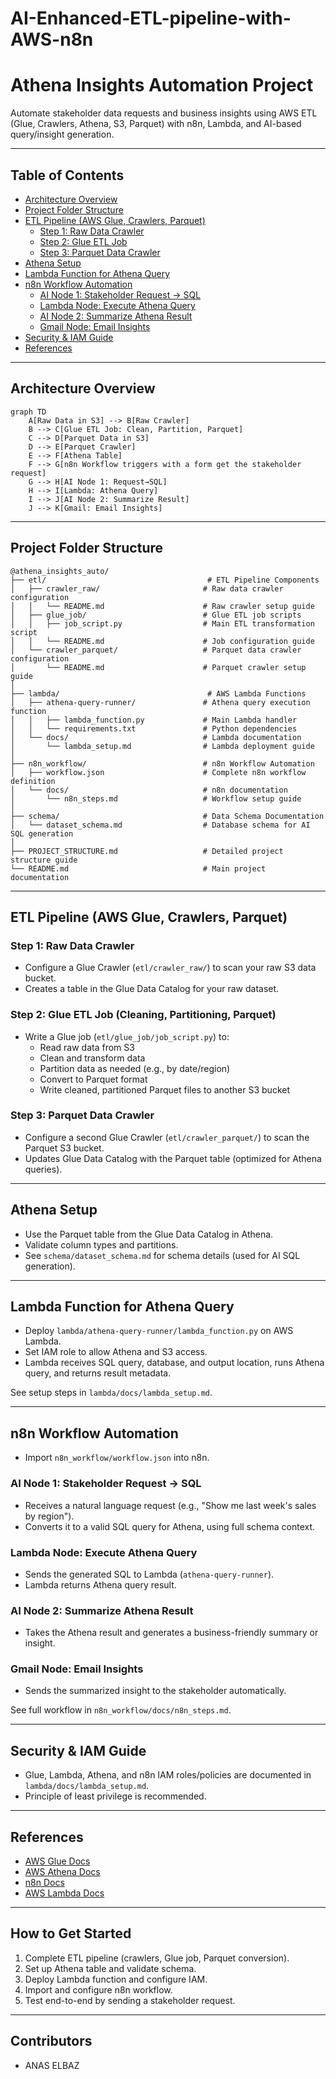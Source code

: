 # AI-Enhanced-ETL-pipeline-with-AWS-n8n

# Athena Insights Automation Project

Automate stakeholder data requests and business insights using AWS ETL (Glue, Crawlers, Athena, S3, Parquet) with n8n, Lambda, and AI-based query/insight generation.

---

## Table of Contents

- [Architecture Overview](#architecture-overview)
- [Project Folder Structure](#project-folder-structure)
- [ETL Pipeline (AWS Glue, Crawlers, Parquet)](#etl-pipeline-aws-glue-crawlers-parquet)
    - [Step 1: Raw Data Crawler](#step-1-raw-data-crawler)
    - [Step 2: Glue ETL Job](#step-2-glue-etl-job)
    - [Step 3: Parquet Data Crawler](#step-3-parquet-data-crawler)
- [Athena Setup](#athena-setup)
- [Lambda Function for Athena Query](#lambda-function-for-athena-query)
- [n8n Workflow Automation](#n8n-workflow-automation)
    - [AI Node 1: Stakeholder Request → SQL](#ai-node-1-stakeholder-request--sql)
    - [Lambda Node: Execute Athena Query](#lambda-node-execute-athena-query)
    - [AI Node 2: Summarize Athena Result](#ai-node-2-summarize-athena-result)
    - [Gmail Node: Email Insights](#gmail-node-email-insights)
- [Security & IAM Guide](#security--iam-guide)
- [References](#references)

---

## Architecture Overview

```mermaid
graph TD
    A[Raw Data in S3] --> B[Raw Crawler]
    B --> C[Glue ETL Job: Clean, Partition, Parquet]
    C --> D[Parquet Data in S3]
    D --> E[Parquet Crawler]
    E --> F[Athena Table]
    F --> G[n8n Workflow triggers with a form get the stakeholder request]
    G --> H[AI Node 1: Request→SQL]
    H --> I[Lambda: Athena Query]
    I --> J[AI Node 2: Summarize Result]
    J --> K[Gmail: Email Insights]
```

---

## Project Folder Structure

```
@athena_insights_auto/
├── etl/                                    # ETL Pipeline Components
│   ├── crawler_raw/                       # Raw data crawler configuration
│   │   └── README.md                      # Raw crawler setup guide
│   ├── glue_job/                          # Glue ETL job scripts
│   │   ├── job_script.py                  # Main ETL transformation script
│   │   └── README.md                      # Job configuration guide
│   └── crawler_parquet/                   # Parquet data crawler configuration
│       └── README.md                      # Parquet crawler setup guide
│
├── lambda/                                 # AWS Lambda Functions
│   ├── athena-query-runner/               # Athena query execution function
│   │   ├── lambda_function.py             # Main Lambda handler
│   │   └── requirements.txt               # Python dependencies
│   └── docs/                              # Lambda documentation
│       └── lambda_setup.md                # Lambda deployment guide
│
├── n8n_workflow/                          # n8n Workflow Automation
│   ├── workflow.json                      # Complete n8n workflow definition
│   └── docs/                              # n8n documentation
│       └── n8n_steps.md                   # Workflow setup guide
│
├── schema/                                # Data Schema Documentation
│   └── dataset_schema.md                  # Database schema for AI SQL generation
│
├── PROJECT_STRUCTURE.md                   # Detailed project structure guide
└── README.md                              # Main project documentation
```

---

## ETL Pipeline (AWS Glue, Crawlers, Parquet)

### Step 1: Raw Data Crawler

- Configure a Glue Crawler (`etl/crawler_raw/`) to scan your raw S3 data bucket.
- Creates a table in the Glue Data Catalog for your raw dataset.

### Step 2: Glue ETL Job (Cleaning, Partitioning, Parquet)

- Write a Glue job (`etl/glue_job/job_script.py`) to:
    - Read raw data from S3
    - Clean and transform data
    - Partition data as needed (e.g., by date/region)
    - Convert to Parquet format
    - Write cleaned, partitioned Parquet files to another S3 bucket

### Step 3: Parquet Data Crawler

- Configure a second Glue Crawler (`etl/crawler_parquet/`) to scan the Parquet S3 bucket.
- Updates Glue Data Catalog with the Parquet table (optimized for Athena queries).

---

## Athena Setup

- Use the Parquet table from the Glue Data Catalog in Athena.
- Validate column types and partitions.
- See `schema/dataset_schema.md` for schema details (used for AI SQL generation).

---

## Lambda Function for Athena Query

- Deploy `lambda/athena-query-runner/lambda_function.py` on AWS Lambda.
- Set IAM role to allow Athena and S3 access.
- Lambda receives SQL query, database, and output location, runs Athena query, and returns result metadata.

See setup steps in `lambda/docs/lambda_setup.md`.

---

## n8n Workflow Automation

- Import `n8n_workflow/workflow.json` into n8n.

### AI Node 1: Stakeholder Request → SQL

- Receives a natural language request (e.g., "Show me last week's sales by region").
- Converts it to a valid SQL query for Athena, using full schema context.

### Lambda Node: Execute Athena Query

- Sends the generated SQL to Lambda (`athena-query-runner`).
- Lambda returns Athena query result.

### AI Node 2: Summarize Athena Result

- Takes the Athena result and generates a business-friendly summary or insight.

### Gmail Node: Email Insights

- Sends the summarized insight to the stakeholder automatically.

See full workflow in `n8n_workflow/docs/n8n_steps.md`.

---

## Security & IAM Guide

- Glue, Lambda, Athena, and n8n IAM roles/policies are documented in `lambda/docs/lambda_setup.md`.
- Principle of least privilege is recommended.

---

## References

- [AWS Glue Docs](https://docs.aws.amazon.com/glue/latest/dg/what-is-glue.html)
- [AWS Athena Docs](https://docs.aws.amazon.com/athena/latest/ug/what-is.html)
- [n8n Docs](https://docs.n8n.io/)
- [AWS Lambda Docs](https://docs.aws.amazon.com/lambda/latest/dg/welcome.html)

---

## How to Get Started

1. Complete ETL pipeline (crawlers, Glue job, Parquet conversion).
2. Set up Athena table and validate schema.
3. Deploy Lambda function and configure IAM.
4. Import and configure n8n workflow.
5. Test end-to-end by sending a stakeholder request.

---

## Contributors

- ANAS ELBAZ
